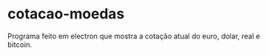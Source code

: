 # cotacao-moedas
Programa feito em electron que mostra a cotação atual do euro, dolar, real e bitcoin.
